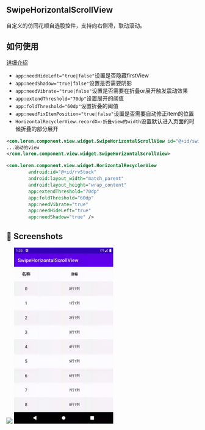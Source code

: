 ## SwipeHorizontalScrollView
自定义的仿同花顺自选股控件，支持向右侧滑，联动滚动。

## 如何使用
[详细介绍](https://juejin.cn/post/7082759711824543752)
- `app:needHideLeft="true|false"`设置是否隐藏firstView
- `app:needShadow="true|false"`设置是否需要阴影
- `app:needVibrate="true|false"`设置是否需要在折叠or展开触发震动效果
- `app:extendThreshold="70dp"`设置展开的阈值
- `app:foldThreshold="60dp"`设置折叠的阈值
- `app:needFixItemPosition="true|false"`设置是否需要自动修正item的位置
- `HorizontalRecyclerView.recordX=-折叠view的width`设置默认进入页面的时候折叠的部分展开

```xml
<com.loren.component.view.widget.SwipeHorizontalScrollView id="@+id/swipeHorizontalView">
...滚动的view
</com.loren.component.view.widget.SwipeHorizontalScrollView>
```

```xml
<com.loren.component.view.widget.HorizontalRecyclerView
        android:id="@+id/rvStock"
        android:layout_width="match_parent"
        android:layout_height="wrap_content"
        app:extendThreshold="70dp"
        app:foldThreshold="60dp"
        app:needVibrate="true"
        app:needHideLeft="true"
        app:needShadow="true" />
```

## :camera_flash: Screenshots

<img src="/snapshot/screen.gif" width="260">
<img src="/snapshot/fixItemPosition.gif" width="260">
